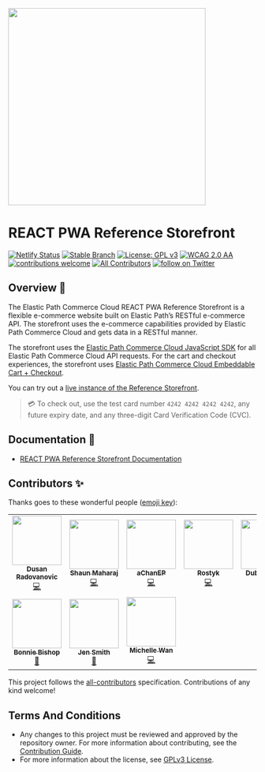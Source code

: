 <img src="https://www.elasticpath.com/themes/custom/bootstrap_sass/logo.svg" alt="" width="400" />

# REACT PWA Reference Storefront

[![Netlify Status](https://api.netlify.com/api/v1/badges/174a486c-d1d9-4c2c-8434-94c30708c07d/deploy-status)](https://app.netlify.com/sites/epcc-ref-store/deploys)
[![Stable Branch](https://img.shields.io/badge/stable%20branch-master-blue.svg)](https://github.com/elasticpath/epcc-react-pwa-reference-storefront)
[![License: GPL v3](https://img.shields.io/badge/License-GPLv3-blue.svg)](https://www.gnu.org/licenses/gpl-3.0)
[![WCAG 2.0 AA](https://img.shields.io/badge/WCAG_2.0-AA-8ab80a.svg)](https://shields.io/)
[![contributions welcome](https://img.shields.io/badge/contributions-welcome-brightgreen.svg?style=flat)](https://github.com/elasticpath/epcc-react-pwa-reference-storefront/issues)
[![All Contributors](https://img.shields.io/badge/all_contributors-1-orange.svg?style=flat-square)](#contributors-)
[![follow on Twitter](https://img.shields.io/twitter/follow/elasticpath?style=social&logo=twitter)](https://twitter.com/intent/follow?screen_name=elasticpath)

## Overview 🚀

The Elastic Path Commerce Cloud REACT PWA Reference Storefront is a flexible e-commerce website built on Elastic Path’s RESTful e-commerce API. The storefront uses the e-commerce capabilities provided by Elastic Path Commerce Cloud and gets data in a RESTful manner.

The storefront uses the [Elastic Path Commerce Cloud JavaScript SDK](https://github.com/moltin/js-sdk) for all Elastic Path Commerce Cloud API requests. For the cart and checkout experiences, the storefront uses [Elastic Path Commerce Cloud Embeddable Cart + Checkout](https://github.com/moltin/shopkit).

You can try out a [live instance of the Reference Storefront](https://epcc-reference.elasticpath.com/).

> 💳 To check out, use the test card number `4242 4242 4242 4242`, any future expiry date, and any three-digit Card Verification Code (CVC).

## Documentation 📖

- [REACT PWA Reference Storefront Documentation](https://documentation.elasticpath.com/commerce-cloud/docs/developer/get-started/reference-storefront.html)

## Contributors ✨

Thanks goes to these wonderful people ([emoji key](https://allcontributors.org/docs/en/emoji-key)):

<!-- ALL-CONTRIBUTORS-LIST:START - Do not remove or modify this section -->
<!-- prettier-ignore-start -->
<!-- markdownlint-disable -->
<table>
  <tr>
    <td align="center"><a href="https://github.com/dusanradovanovic"><img src="https://avatars3.githubusercontent.com/u/41649443?v=4" width="100px;" alt=""/><br /><sub><b>Dusan Radovanovic</b></sub></a><br /><a href="https://github.com/elasticpath/epcc-react-pwa-reference-storefront/commits?author=dusanradovanovic" title="Code">💻</a></td>
    <td align="center"><a href="https://github.com/shaunmaharaj"><img src="https://avatars3.githubusercontent.com/u/39800563?v=4" width="100px;" alt=""/><br /><sub><b>Shaun Maharaj</b></sub></a><br /><a href="https://github.com/elasticpath/epcc-react-pwa-reference-storefront/commits?author=shaunmaharaj" title="Code">💻</a></td>
    <td align="center"><a href="https://github.com/aChanEP"><img src="https://avatars3.githubusercontent.com/u/25829859?v=4" width="100px;" alt=""/><br /><sub><b>aChanEP</b></sub></a><br /><a href="https://github.com/elasticpath/epcc-react-pwa-reference-storefront/commits?author=aChanEP" title="Code">💻</a></td>
    <td align="center"><a href="https://github.com/rostyk-kanafotskyy"><img src="https://avatars3.githubusercontent.com/u/34774987?v=4" width="100px;" alt=""/><br /><sub><b>Rostyk</b></sub></a><br /><a href="https://github.com/elasticpath/epcc-react-pwa-reference-storefront/commits?author=rostyk-kanafotskyy" title="Code">💻</a></td>
    <td align="center"><a href="https://github.com/petro97"><img src="https://avatars3.githubusercontent.com/u/34708483?v=4" width="100px;" alt=""/><br /><sub><b>Dubno Petro</b></sub></a><br /><a href="https://github.com/elasticpath/epcc-react-pwa-reference-storefront/commits?author=petro97" title="Code">💻</a></td>
    <td align="center"><a href="https://github.com/yulia-dnistrian"><img src="https://avatars3.githubusercontent.com/u/12392532?v=4" width="100px;" alt=""/><br /><sub><b>yulia-dnistrian</b></sub></a><br /><a href="https://github.com/elasticpath/epcc-react-pwa-reference-storefront/commits?author=yulia-dnistrian" title="Code">💻</a></td>
    <td align="center"><a href="https://github.com/skarpyak"><img src="https://avatars3.githubusercontent.com/u/8594755?v=4" width="100px;" alt=""/><br /><sub><b>Sergii Karpiak</b></sub></a><br /><a href="https://github.com/elasticpath/epcc-react-pwa-reference-storefront/commits?author=skarpyak" title="Code">💻</a></td>
  </tr>
  <tr>
    <td align="center"><a href="https://github.com/BonnieEP"><img src="https://avatars3.githubusercontent.com/u/49495842?v=4" width="100px;" alt=""/><br /><sub><b>Bonnie Bishop</b></sub></a><br /><a href="https://ui-components.elasticpath.com" title="Design">🎨</td>
    <td align="center"><a href="https://github.com/JenSmith-EP"><img src="https://avatars3.githubusercontent.com/u/58435007?v=4" width="100px;" alt=""/><br /><sub><b>Jen Smith</b></sub></a><br /><a href="https://documentation.elasticpath.com/storefront-react" title="Documentation">📖</a></td>
    <td align="center"><a href="https://github.com/mwan-ep"><img src="https://avatars3.githubusercontent.com/u/54115904?v=4" width="100px;" alt=""/><br /><sub><b>Michelle Wan</b></sub></a><br /><a href="https://github.com/elasticpath/epcc-react-pwa-reference-storefront/commits?author=mwan-ep" title="Code">💻</a></td>
  </tr>
</table>

<!-- markdownlint-enable -->
<!-- prettier-ignore-end -->
<!-- ALL-CONTRIBUTORS-LIST:END -->

This project follows the [all-contributors](https://github.com/all-contributors/all-contributors) specification. Contributions of any kind welcome!

## Terms And Conditions

- Any changes to this project must be reviewed and approved by the repository owner. For more information about contributing, see the [Contribution Guide](https://github.com/elasticpath/epcc-react-pwa-reference-storefront/blob/master/.github/CONTRIBUTING.md).
- For more information about the license, see [GPLv3 License](https://github.com/elasticpath/epcc-react-pwa-reference-storefront/blob/master/LICENSE).
